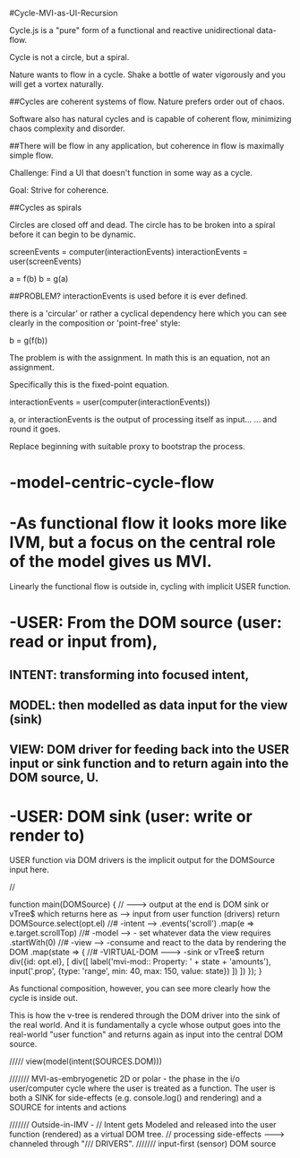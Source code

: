 #Cycle-MVI-as-UI-Recursion

 Cycle.js is a "pure" form of a functional and reactive unidirectional data-flow.

 Cycle is not a circle, but a spiral.

 Nature wants to flow in a cycle.  Shake a bottle of water vigorously and you will get a vortex naturally.

##Cycles are coherent systems of flow. 
 Nature prefers order out of chaos.

 Software also has natural cycles and is capable of coherent flow, minimizing chaos complexity and disorder.

##There will be flow in any application, but coherence in flow is maximally simple flow.

 Challenge: Find a UI that doesn't function in some way as a cycle.

 Goal: Strive for coherence.


##Cycles as spirals

 Circles are closed off and dead.  The circle has to be broken into a spiral before it can begin to be dynamic.

 screenEvents = computer(interactionEvents)
 interactionEvents = user(screenEvents)

 a = f(b)
 b = g(a)

##PROBLEM? interactionEvents is used before it is ever defined.

 there is a 'circular' or rather a cyclical dependency here which you can see clearly in the composition or 'point-free' style:


 b = g(f(b))

 The problem is with the assignment.  In math this is an equation, not an assignment.

 Specifically this is the fixed-point equation.





 interactionEvents = user(computer(interactionEvents))





 a, or interactionEvents is the output of processing itself as input...
 ... and round it goes.





 Replace beginning with suitable proxy to bootstrap the process.






 # -model-centric-cycle-flow

 # -As functional flow it looks more like IVM, but a focus on the central role of the model gives us MVI.

 Linearly the functional flow is outside in, cycling with implicit USER function.
 # -USER: From the DOM source (user: read or input from),
 ## INTENT: transforming into focused intent,
 ## MODEL: then modelled as data input for the view (sink)
 ## VIEW: DOM driver for feeding back into the USER input or sink function and to return again into the DOM source, U.
 # -USER: DOM sink (user: write or render to)

 USER function via DOM drivers is the implicit output for the DOMSource input here.

 //

 function main(DOMSource) {
  // ---> output at the end is DOM sink or vTree$ which returns here as --> input from user function (drivers)
    return DOMSource.select(opt.el)
        //# -intent -->
        .events('scroll')
        .map(e => e.target.scrollTop)
        //# -model -->  - set whatever data the view requires
        .startWith(0)
        //# -view -->  -consume and react to the data by rendering the DOM
        .map(state => {
            //# -VIRTUAL-DOM --->  -sink or vTree$
            return div({id: opt.el}, [
                div([
                    label('mvi-mod:: Property: ' + state + 'amounts'),
                    input('.prop', {type: 'range', min: 40, max: 150, value: state})
                ])
            ])
        });
}

 As functional composition, however, you can see more clearly how the cycle is inside out.

 This is how the v-tree is rendered through the DOM driver into the sink of the real world.
 And it is fundamentally a cycle whose output goes into the real-world "user function" and returns again as input into the central DOM source.

 ///// view(model(intent(SOURCES.DOM)))





 /////// MVI-as-embryogenetic
 2D or polar - the phase in the i/o user/computer cycle where the user is treated as a function.
 The user is both a SINK for side-effects (e.g. console.log() and rendering) and a SOURCE for intents and actions



 /////// Outside-in-IMV -
 // Intent gets Modeled and released into the user function (rendered) as a virtual DOM tree.
 // processing side-effects ---> channeled through "/// DRIVERS".
 /////// input-first (sensor) DOM source